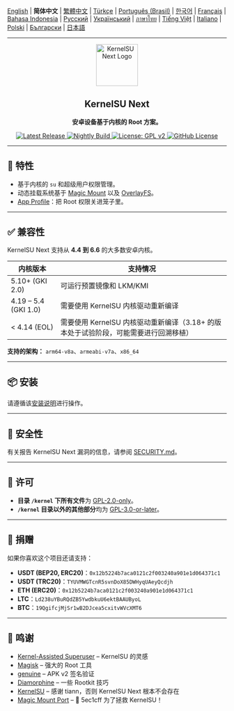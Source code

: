 [English](README.md) | **简体中文** | [繁體中文](README_TW.md) | [Türkçe](README_TR.md) | [Português (Brasil)](README_PT-BR.md) | [한국어](README_KO.md) | [Français](README_FR.md) | [Bahasa Indonesia](README_ID.md) | [Русский](README_RU.md) | [Український](README_UA.md) | [ภาษาไทย](README_TH.md) | [Tiếng Việt](README_VI.md) | [Italiano](README_IT.md) | [Polski](README_PL.md) | [Български](README_BG.md) | [日本語](README_JA.md)

---

<div align="center">
  <img src="/assets/kernelsu_next.png" width="96" alt="KernelSU Next Logo">

  <h2>KernelSU Next</h2>
  <p><strong>安卓设备基于内核的 Root 方案。</strong></p>

  <p>
    <a href="https://github.com/KernelSU-Next/KernelSU-Next/releases/latest">
      <img src="https://img.shields.io/github/v/release/KernelSU-Next/KernelSU-Next?label=Release&logo=github" alt="Latest Release">
    </a>
    <a href="https://nightly.link/KernelSU-Next/KernelSU-Next/workflows/build-manager-ci/next/Manager">
      <img src="https://img.shields.io/badge/Nightly%20Release-gray?logo=hackthebox&logoColor=fff" alt="Nightly Build">
    </a>
    <a href="https://www.gnu.org/licenses/old-licenses/gpl-2.0.en.html">
      <img src="https://img.shields.io/badge/License-GPL%20v2-orange.svg?logo=gnu" alt="License: GPL v2">
    </a>
    <a href="/LICENSE">
      <img src="https://img.shields.io/github/license/KernelSU-Next/KernelSU-Next?logo=gnu" alt="GitHub License">
    </a>
  </p>
</div>

---

## 🚀 特性

- 基于内核的 `su` 和超级用户权限管理。
- 动态挂载系统基于 [Magic Mount](https://topjohnwu.github.io/Magisk/details.html#magic-mount) 以及 [OverlayFS](https://en.wikipedia.org/wiki/OverlayFS)。
- [App Profile](https://kernelsu.org/zh_CN/guide/app-profile.html)：把 Root 权限关进笼子里。

---

## ✅ 兼容性

KernelSU Next 支持从 **4.4 到 6.6** 的大多数安卓内核。

| 内核版本              | 支持情况                                                                       |
|----------------------|--------------------------------------------------------------------------------|
| 5.10+ (GKI 2.0)      | 可运行预置镜像和 LKM/KMI                                                        |
| 4.19 – 5.4 (GKI 1.0) | 需要使用 KernelSU 内核驱动重新编译                                               |
| < 4.14 (EOL)         | 需要使用 KernelSU 内核驱动重新编译（3.18+ 的版本处于试验阶段，可能需要进行回溯移植） |

**支持的架构：** `arm64-v8a`、`armeabi-v7a`、`x86_64`

---

## 📦 安装

请遵循该[安装说明](https://kernelsu-next.github.io/webpage/zh_CN/pages/installation.html)进行操作。

---

## 🔐 安全性

有关报告 KernelSU Next 漏洞的信息，请参阅 [SECURITY.md](/SECURITY.md)。

---

## 📜 许可

- **目录 `/kernel` 下所有文件**为 [GPL-2.0-only](https://www.gnu.org/licenses/old-licenses/gpl-2.0.en.html)。
- **`/kernel` 目录以外的其他部分**均为 [GPL-3.0-or-later](https://www.gnu.org/licenses/gpl-3.0.html)。

---

## 💸 捐赠

如果你喜欢这个项目还请支持：

- **USDT (BEP20, ERC20)**：`0x12b5224b7aca0121c2f003240a901e1d064371c1`
- **USDT (TRC20)**：`TYUVMWGTcnR5svnDoX85DWHyqUAeyQcdjh`
- **ETH (ERC20)**：`0x12b5224b7aca0121c2f003240a901e1d064371c1`
- **LTC**：`Ld238uYBuRQdZB5YwdbkuU6ektBAAUByoL`
- **BTC**：`19QgifcjMjSr1wB2DJcea5cxitvWVcXMT6`

---

## 🙏 鸣谢

- [Kernel-Assisted Superuser](https://git.zx2c4.com/kernel-assisted-superuser/about/) – KernelSU 的灵感
- [Magisk](https://github.com/topjohnwu/Magisk) – 强大的 Root 工具
- [genuine](https://github.com/brevent/genuine/) – APK v2 签名验证
- [Diamorphine](https://github.com/m0nad/Diamorphine) – 一些 Rootkit 技巧
- [KernelSU](https://github.com/tiann/KernelSU) – 感谢 tiann，否则 KernelSU Next 根本不会存在
- [Magic Mount Port](https://github.com/5ec1cff/KernelSU/blob/main/userspace/ksud/src/magic_mount.rs) – 💜 5ec1cff 为了拯救 KernelSU！
